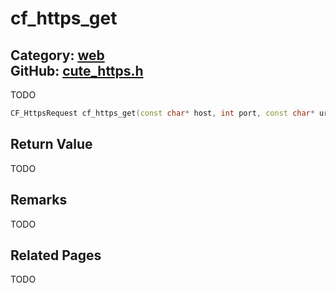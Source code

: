 [](../header.md ':include')

# cf_https_get

Category: [web](/api_reference?id=web)  
GitHub: [cute_https.h](https://github.com/RandyGaul/cute_framework/blob/master/include/cute_https.h)  
---

TODO

```cpp
CF_HttpsRequest cf_https_get(const char* host, int port, const char* uri, bool verify_cert);
```

## Return Value

TODO

## Remarks

TODO

## Related Pages

TODO  
